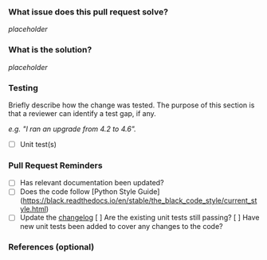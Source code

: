 ### What issue does this pull request solve?

_placeholder_

### What is the solution?

_placeholder_

### Testing
Briefly describe how the change was tested. The purpose of this section is that a reviewer can identify a test gap, if any.

_e.g. "I ran an upgrade from 4.2 to 4.6"._

- [ ] Unit test(s)

### Pull Request Reminders
- [ ] Has relevant documentation been updated?
- [ ] Does the code follow [Python Style Guide] (https://black.readthedocs.io/en/stable/the_black_code_style/current_style.html)
- [ ] Update the [changelog](https://github.com/dominodatalab/python-domino/blob/master/CHANGELOG.md)
[ ] Are the existing unit tests still passing?
[ ] Have new unit tests been added to cover any changes to the code?

### References (optional)
